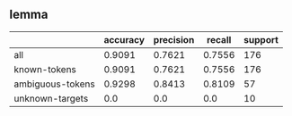 
## lemma

|                  | accuracy | precision | recall | support |
|------------------|----------|-----------|--------|---------|
| all              | 0.9091   | 0.7621    | 0.7556 | 176     |
| known-tokens     | 0.9091   | 0.7621    | 0.7556 | 176     |
| ambiguous-tokens | 0.9298   | 0.8413    | 0.8109 | 57      |
| unknown-targets  | 0.0      | 0.0       | 0.0    | 10      |

